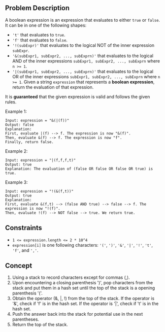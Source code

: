 ## Problem Description

A boolean expression is an expression that evaluates to either `true` or `false`. It can be in one of the following shapes:

* `'t'` that evaluates to `true`.
* `'f'` that evaluates to `false`.
* `'!(subExpr)'` that evaluates to the logical NOT of the inner expression `subExpr`.
* `'&(subExpr1, subExpr2, ..., subExprn)'` that evaluates to the logical AND of the inner expressions `subExpr1, subExpr2, ..., subExprn` where `n >= 1`.
* `'|(subExpr1, subExpr2, ..., subExprn)'` that evaluates to the logical OR of the inner expressions `subExpr1, subExpr2, ..., subExprn` where `n >= 1`.
Given a string `expression` that represents a **boolean expression**, return the evaluation of that expression.

It is **guaranteed** that the given expression is valid and follows the given rules.

Example 1:
```plaintext
Input: expression = "&(|(f))"
Output: false
Explanation: 
First, evaluate |(f) --> f. The expression is now "&(f)".
Then, evaluate &(f) --> f. The expression is now "f".
Finally, return false.
```
Example 2:
```plaintext
Input: expression = "|(f,f,f,t)"
Output: true
Explanation: The evaluation of (false OR false OR false OR true) is true.
```
Example 3:
```plaintext
Input: expression = "!(&(f,t))"
Output: true
Explanation: 
First, evaluate &(f,t) --> (false AND true) --> false --> f. The expression is now "!(f)".
Then, evaluate !(f) --> NOT false --> true. We return true.
 ```

## Constraints

- `1 <= expression.length <= 2 * 10^4`
- `expression[i]` is one following characters: `'('`, `')'`, `'&'`, `'|'`, `'!'`, `'t'`, `'f'`, and `','`.

## Concept
1. Using a stack to record characters except for commas (,).
2. Upon encountering a closing parenthesis ')', pop characters from the stack and put them in a hash set until the top of the stack is a opening parenthesis '('.
3. Obtain the operator (&, |, !) from the top of the stack. If the operator is '&', check if 'f' is in the hash set. If the operator is '|', check if 't' is in the hash set.
4. Push the answer back into the stack for potential use in the next parentheses.
5. Return the top of the stack.
